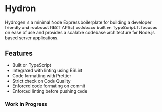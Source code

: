 # Hydron

Hydrogen is a minimal Node Express boilerplate for building a developer friendly and rouboust REST API(s) codebase built on TypeScript. It focuses on ease of use and provides a scalable codebase architecture for Node.js based server applications.

## Features

- Built on TypeScript
- Integrated with linting using ESLint
- Code formatting with Prettier
- Strict check on Code Quality
- Enforced code formating on commit
- Enforced linting before pushing code

### Work in Progress
